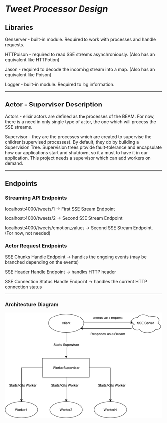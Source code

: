 # *Tweet Processor Design*

## **Libraries**

Genserver - built-in module. Required to work with processes and handle requests. 

HTTPoison - required to read SSE streams asynchroniously. (Also has an equivalent like HTTPotion)

Jason - required to decode the incoming stream into a map. (Also has an equivalent like Poison)

Logger - built-in module. Required to log information. 

---

## **Actor - Superviser Description**

Actors - elixir actors are defined as the processes of the BEAM. 
For now, there is a need in only single type of actor, 
the one which will process the SSE streams.

Supervisor - they are the processes which are created to supervise the children(supervised processes). 
By default, they do by building a Supervision Tree.
Supervision trees provide fault-tolerance and encapsulate how our applications start and shutdown, 
so it a must to have it in our application. 
This project needs a supervisor which can add workers on demand.

---

## **Endpoints**

### **Streaming API Endpoints**

localhost:4000/tweets/1 -> First SSE Stream Endpoint

localhost:4000/tweets/2 -> Second SSE Stream Endpoint

localhost:4000/tweets/emotion_values -> Second SSE Stream Endpoint. (For now, not needed)

### **Actor Request Endpoints**

SSE Chunks Handle Endpoint -> handles the ongoing events
(may be branched depending on the events)

SSE Header Handle Endpoint -> handles HTTP header

SSE Connection Status Handle Endpoint -> handles the current HTTP connection status

---

### Architecture Diagram

![SimpleDiagram](simple_diagram.png)
